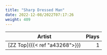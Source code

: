 ```yaml
---
title: "Sharp Dressed Man"
date: 2022-12-08/2022T07:17:26
weight: 409
---
```




 Artist | Plays 
----- | -----:
[ZZ Top]({{< ref "a43268">}}) | 1
